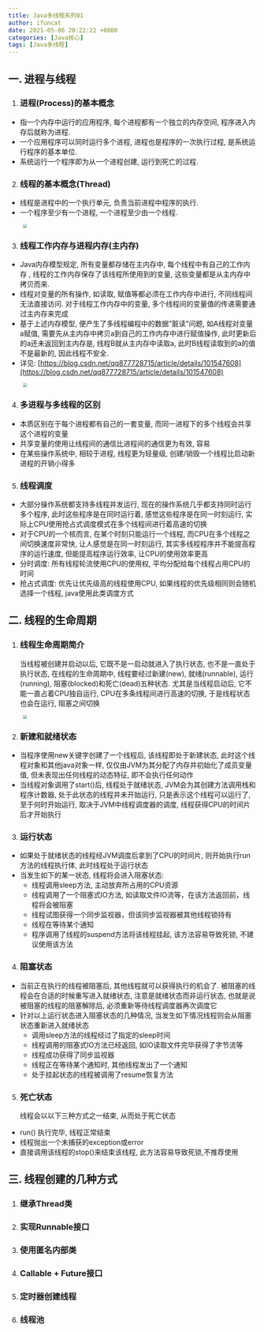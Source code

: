 ```yaml
---
title: Java多线程系列01
author: ifuncat
date: 2021-05-06 20:22:22 +0800
categories: [Java核心]
tags: [Java多线程]
---
```

<style>
img{
    padding-left: 6%;
}
</style>

## 一. 进程与线程
1. ### 进程(Process)的基本概念
  - 指一个内存中运行的应用程序, 每个进程都有一个独立的内存空间, 程序进入内存后就称为进程.
  - 一个应用程序可以同时运行多个进程, 进程也是程序的一次执行过程, 是系统运行程序的基本单位.
  - 系统运行一个程序即为从一个进程创建, 运行到死亡的过程.
2. ### 线程的基本概念(Thread)
  - 线程是进程中的一个执行单元, 负责当前进程中程序的执行.
  - 一个程序至少有一个进程, 一个进程至少由一个线程.

  <img src="https://cdn.jsdelivr.net/gh/ifuncat/blog-images/post/javacore/multi-thread-01-01.jpg" style="zoom:50%" />

3. ### 线程工作内存与进程内存(主内存)
  - Java内存模型规定, 所有变量都存储在主内存中, 每个线程中有自己的工作内存 , 线程的工作内存保存了该线程所使用到的变量, 这些变量都是从主内存中拷贝而来.
  - 线程对变量的所有操作, 如读取, 赋值等都必须在工作内存中进行, 不同线程间无法直接访问. 对于线程工作内存中的变量, 多个线程间的变量值的传递需要通过主内存来完成
  - 基于上述内存模型, 便产生了多线程编程中的数据"脏读"问题, 如A线程对变量a赋值, 需要先从主内存中拷贝a到自己的工作内存中进行赋值操作, 此时更新后的a还未返回到主内存是, 线程B就从主内存中读取a, 此时B线程读取到的a的值不是最新的, 因此线程不安全.
  - 详见: [https://blog.csdn.net/qq877728715/article/details/101547608](https://blog.csdn.net/qq877728715/article/details/101547608)

<img src="https://cdn.jsdelivr.net/gh/ifuncat/blog-images/post/javacore/multi-thread-01-02.png" style="zoom:50%" />

4. ### 多进程与多线程的区别
  - 本质区别在于每个进程都有自己的一套变量, 而同一进程下的多个线程会共享这个进程的变量
  - 共享变量的使用让线程间的通信比进程间的通信更为有效, 容易
  - 在某些操作系统中, 相较于进程, 线程更为轻量级, 创建/销毁一个线程比启动新进程的开销小得多

5. ### 线程调度
  - 大部分操作系统都支持多线程并发运行, 现在的操作系统几乎都支持同时运行多个程序, 此时这些程序是在同时运行着, 感觉这些程序是在同一时刻运行, 实际上CPU使用抢占式调度模式在多个线程间进行着高速的切换
  - 对于CPU的一个核而言, 在某个时刻只能运行一个线程, 而CPU在多个线程之间切换速度非常快, 让人感觉是在同一时刻运行, 其实多线程程序并不能提高程序的运行速度, 但能提高程序运行效率, 让CPU的使用效率更高
  - 分时调度: 所有线程轮流使用CPU的使用权, 平均分配给每个线程占用CPU的时间
  - 抢占式调度: 优先让优先级高的线程使用CPU, 如果线程的优先级相同则会随机选择一个线程, java使用此类调度方式

## 二. 线程的生命周期
1. ### 线程生命周期简介
    当线程被创建并启动以后, 它既不是一启动就进入了执行状态, 也不是一直处于执行状态, 在线程的生命周期中, 线程要经过新建(new), 就绪(runnable), 运行(running), 阻塞(blocked)和死亡(dead)五种状态. 尤其是当线程启动后, 它不能一直占着CPU独自运行, CPU在多条线程间进行高速的切换, 于是线程状态也会在运行, 阻塞之间切换

<img src="https://cdn.jsdelivr.net/gh/ifuncat/blog-images/post/javacore/multi-thread-01-03.png" style="zoom:50%" />

2. ### 新建和就绪状态
  - 当程序使用new关键字创建了一个线程后, 该线程即处于新建状态, 此时这个线程对象和其他java对象一样, 仅仅由JVM为其分配了内存并初始化了成员变量值, 但未表现出任何线程的动态特征, 即不会执行任何动作
  - 当线程对象调用了start()后, 线程处于就绪状态, JVM会为其创建方法调用栈和程序计数器, 处于此状态的线程并未开始运行, 只是表示这个线程可以运行了, 至于何时开始运行, 取决于JVM中线程调度器的调度, 线程获得CPU的时间片后才开始执行

3. ### 运行状态
  - 如果处于就绪状态的线程经JVM调度后拿到了CPU的时间片, 则开始执行run方法的线程执行体, 此时线程处于运行状态
  - 当发生如下的某一状态, 线程将会进入阻塞状态:
    - 线程调用sleep方法, 主动放弃所占用的CPU资源
    - 线程调用了一个阻塞式IO方法, 如读取文件IO流等，在该方法返回前，线程将会被阻塞
    - 线程试图获得一个同步监视器，但该同步监视器被其他线程锁持有
    - 线程在等待某个通知
    - 程序调用了线程的suspend方法将该线程挂起, 该方法容易导致死锁, 不建议使用该方法

4. ### 阻塞状态
  - 当前正在执行的线程被阻塞后, 其他线程就可以获得执行的机会了. 被阻塞的线程会在合适的时候重写进入就绪状态, 注意是就绪状态而非运行状态, 也就是说被阻塞的线程的阻塞解除后, 必须重新等待线程调度器再次调度它
  - 针对以上运行状态进入阻塞状态的几种情况, 当发生如下情况线程则会从阻塞状态重新进入就绪状态
    - 调用sleep方法的线程经过了指定的sleep时间
    - 线程调用的阻塞式IO方法已经返回, 如IO读取文件完毕获得了字节流等
    - 线程成功获得了同步监视器
    - 线程正在等待某个通知时, 其他线程发出了一个通知
    - 处于挂起状态的线程被调用了resume恢复方法

5. ### 死亡状态
    线程会以以下三种方式之一结束, 从而处于死亡状态
  - run() 执行完毕, 线程正常结束
  - 线程抛出一个未捕获的exception或error
  - 直接调用该线程的stop()来结束该线程, 此方法容易导致死锁,不推荐使用

## 三. 线程创建的几种方式
1. ### 继承Thread类
2. ### 实现Runnable接口
3. ### 使用匿名内部类
4. ### Callable + Future接口
5. ### 定时器创建线程
6. ### 线程池

